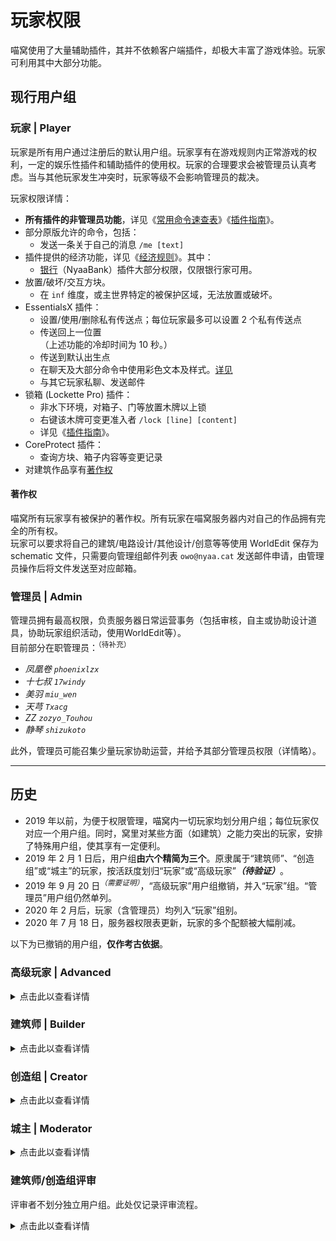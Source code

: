 # 玩家权限

喵窝使用了大量辅助插件，其并不依赖客户端插件，却极大丰富了游戏体验。玩家可利用其中大部分功能。

## 现行用户组

### 玩家 | Player

玩家是所有用户通过注册后的默认用户组。玩家享有在游戏规则内正常游戏的权利，一定的娱乐性插件和辅助插件的使用权。玩家的合理要求会被管理员认真考虑。当与其他玩家发生冲突时，玩家等级不会影响管理员的裁决。

玩家权限详情：

* **所有插件的非管理员功能**，详见《[常用命令速查表](tutorial/help.md)》《[插件指南](space/plugins.md)》。
* 部分原版允许的命令，包括：
  - 发送一条关于自己的消息 `/me [text]`
* 插件提供的经济功能，详见《[经济规则](nyaa/economic.md)》。其中：
  - [银行](nyaa/economic/nyaabank.md)（NyaaBank）插件大部分权限，仅限银行家可用。
* 放置/破坏/交互方块。
  - 在 `inf` 维度，或主世界特定的被保护区域，无法放置或破坏。
* EssentialsX 插件：
  - 设置/使用/删除私有传送点；每位玩家最多可以设置 2 个私有传送点
  - 传送回上一位置  
（上述功能的冷却时间为 10 秒。）
  - 传送到默认出生点
  - 在聊天及大部分命令中使用彩色文本及样式。[详见](space/plugins/nyaautils?id=多彩文字)
  - 与其它玩家私聊、发送邮件
* 锁箱 (Lockette Pro) 插件：
  - 非水下环境，对箱子、门等放置木牌以上锁
  - 右键该木牌可变更准入者 `/lock [line] [content]`
  - 详见《[插件指南](space/plugins/lockettepro.md)》。
* CoreProtect 插件：
  - 查询方块、箱子内容等变更记录
* 对建筑作品享有[著作权](#著作权)

#### 著作权

喵窝所有玩家享有被保护的著作权。所有玩家在喵窝服务器内对自己的作品拥有完全的所有权。  
玩家可以要求将自己的建筑/电路设计/其他设计/创意等等使用 WorldEdit 保存为 schematic 文件，只需要向管理组邮件列表 `owo@nyaa.cat` 发送邮件申请，由管理员操作后将文件发送至对应邮箱。



### 管理员 | Admin

管理员拥有最高权限，负责服务器日常运营事务（包括审核，自主或协助设计道具，协助玩家组织活动，使用WorldEdit等）。  
目前部分在职管理员：<sup>（待补充）</sup>

- *凤凰卷 `phoenixlzx`*
- *十七叔 `17windy`*
- *美羽 `miu_wen`*
- *天芎 `Txacg`*
- *ZZ `zozyo_Touhou`*
- *静琴 `shizukoto`*

此外，管理员可能召集少量玩家协助运营，并给予其部分管理员权限（详情略）。

* * *

## 历史

- 2019 年以前，为便于权限管理，喵窝内一切玩家均划分用户组；每位玩家仅对应一个用户组。同时，窝里对某些方面（如建筑）之能力突出的玩家，安排了特殊用户组，使其享有一定便利。
- 2019 年 2 月 1 日后，用户组**由六个精简为三个**。原隶属于“建筑师”、“创造组”或“城主”的玩家，按活跃度划归“玩家”或“高级玩家”**_（待验证）_**。
- 2019 年 9 月 20 日<sup>*（需要证明）*</sup>，“高级玩家”用户组撤销，并入“玩家”组。“管理员”用户组仍然单列。
- 2020 年 2 月后，玩家（含管理员）均列入“玩家”组别。
- 2020 年 7 月 18 日，服务器权限表更新，玩家的多个配额被大幅削减。

以下为已撤销的用户组，**仅作考古依据**。

### 高级玩家 | Advanced

<details>
<summary>点击此以查看详情</summary>

高级玩家较普通玩家享有更多权限、配额。

普通玩家**在线游戏时间（不包含 afk 时间）**达到 128 小时后，PlayTimeTracker 会在聊天屏幕提示你可以领取 `advanced` 奖励，输入 `/ptt ac` 即可自助升级高级玩家，升级机会只有 1 次。  
高级玩家 30 天不活跃后会自动降级为普通玩家。  
降级或错过升级机会后，若欲再次升级，需要向管理员申请重新积累 128 小时，积累到足够的时间后即可再次获取奖励。已积累的游戏时间不会清空。
</details>

### 建筑师 | Builder

<details>
<summary>点击此以查看详情</summary>

建筑师是由玩家提升、拥有一定审美和建筑能力的玩家，需负责公共建设与配合创造组/管理员工作，红石设计玩家也可以利用自己的作品来审核。建筑师拥有方便建造大型工程所需的飞行权限，**但是仅限于减少不必要的建筑时间消耗**，且不应将飞行权限用于非公共工程之外的任何私人用途或通关任何活动，**滥用权限、干扰游戏平衡将被移出该组并失去相应权限，严重者会进行额外处理**。

建筑师权限：
*   高级玩家权限
*   Essentials 核心插件。包含功能：
    +   传送请求 `/tpa` | `/tpahere`
        -   切换飞行模式 `/fly`
*   灯箱控制插件，包含功能：
    +   利用打火机点亮红石灯
*   承接来自其他玩家或管理组的建筑工程
*   申请 UBW 服务器的独立工程世界

**高级玩家**在生存模式下完成一个小型建筑，经过三名建筑师和管理组的审核通过后即可升级建筑师组。建筑师 30 天不活跃后会自动降级为普通玩家。
</details>

### 创造组 | Creator

<details>
<summary>点击此以查看详情</summary>

创造组成员是经过管理员认证，拥有一定的建筑能力，审美能力，设计能力，能够为世界创造精致建筑、规划世界发展，并设计游戏的玩家。创造者拥有高级玩家权限并可以使用创造模式，但创造者不得滥用权限，干扰其他玩家正常游戏将被管理员移出该组并失去相应权限。

创造者权限表：

*   高级玩家权限
*   Essentials 核心插件。包含功能：
    +   切换游戏模式(生存/创造) `/gamemode`
        -   设置最多3个家 `/sethome [home-name]`
        -   传送请求 `/tpa` | `/tpahere`
        -   传送座标 `/tppos`
*   灯箱控制插件，包含功能：
    +   空手点亮红石灯
        -   使用 WorldEdit 点亮/关闭区域内的红石灯
*   WorldEdit 插件，详细请参见[WE Wiki](http://wiki.sk89q.com/wiki/WorldEdit/Reference)
*   承接来自管理组的建筑工程，不允许承接其他玩家的工程
*   申请 UBW 服务器的独立工程世界

建筑师玩家在 UBW 服务器使用 WorldEdit 建造大规模建筑或建筑群后经由三名创造组玩家评审并交由管理组审核通过即可升级创造组玩家。

> **注意** 保存 Schematics 时请使用格式：`[username]_[schem-name]_[position]_[facing]`  
> 例如 `ncwhale_new-north-hotel_world+342+65-2543_NE`
</details>

### 城主 | Moderator

<details>
<summary>点击此以查看详情</summary>

城主对自己所管辖的区域有完全的管理员权限。城主作为玩家和管理员助手存在，在管辖区内应履行一定的管理与服务职责，并受到其他玩家的监督。

城主权限表：

*   高级玩家权限
*   Essentials 核心插件。除以下权限之外：
    +   设置op
    +   移除op
    +   经验 (exp) 和经济 (eco) 相关权限

</details>

### 建筑师/创造组评审

评审者不划分独立用户组。此处仅记录评审流程。

<details>
<summary>点击此以查看详情</summary>

只有高级玩家才能够申请进行建筑师评审，请玩家们不要心急、不要爆肝。

评审新建筑师玩家时，必须有至少三名建筑师或创造组玩家（同一建筑团队中仅能一人参与）评审通过，再交由管理组审核。如果有一名建筑师或创造组玩家表示弃权或反对，则必须额外有 2 名建筑师或创造组玩家参与评审。所有参与评审的建筑师/创造组玩家投票通过率必须高于 80% 方可交由管理组审核。  
创造组玩家评定同上，但只能由创造组玩家评审。

**评审流程：**
*   实地建筑观赏：
    +   建筑师或创造组上线实地观察建筑（环境：默认材质、无光影）
        -   考察方面：建筑结构、外观、内饰、细节处理、建筑用途
        -   注意参评人应除去自己的主观印象（如第一印象明显喜欢或者不喜欢）
*   建筑答辩：
    +   被评审人简述设计思路
        -   评审人提问有疑问的地方，由被评审人回答，提问数量适度
        -   当观察到明显问题的时候要着重提问采用此方案的原因。注意不要直接回评
        -   遇到明显不合理的回答时酌情考虑是否通过
*   综合评定
    +   每位评审人根据上述两项的内容综合评定是否通过，并说明原因
        -   不得仅仅因为某范围方块的使用种类上存在微小瑕疵、或建筑风格非评审人所好而直接反对
        -   每次评审意见汇总给管理员

特定建筑要求：
*   建筑师审核要求生存模式建造中小型规模建筑或建筑群（占地面积 10×10 以上，100×100 以下，请酌情控制规模），审查重点在于生存实用性、材料和方块特性的把握、设计的优雅和适度，外观和内饰的细节都会有所考察。
*   创造组审核要求在 NyaaUBW 服务器的单独工程世界建造大规模建筑群（城市规模，占地面积 300×300 以上，750×750 以下的软限制），审查重点在于对大规模工程的规划设计，对地形的利用技巧（包括城市边界的接壤部分。如果工程世界是超平坦世界，请尽可能使用 WE/VS 手动绘制自然地形，不做硬性要求，但在一些情况下可能影响评分），对 WE 操作的熟练度和建筑群整体协调性的把握。额外的加分项：兼顾生存实用性、适当使用红石或其他原生游戏特性融入其他元素等。

另外：
*   建筑师和创造组都会有态度和学习能力方面的审查。
*   获得建筑权限后请妥善安排自己的时间规划。如果因自身原因导致过多的烂尾坑（即一个月内无明显进度的工程，包括公共工程和私人工程），将被取消建筑组权限且无法再次申请。**请务必安排好时间规划，不要尝试同时接两个以上的任务！**
*   主服务器不提供存档。如果需要离线渲染、存档分享等功能，请使用 schematics 保存并向管理员请求文件。大型工程建议在 UBW 完成，然后向管理员请求完整存档。

</details>